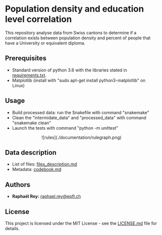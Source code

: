# Population density and education level correlation

This repository analyse data from Swiss cantons to determine if a correlation exists
between population density and percent of people that have a University or equivalent
diploma.

## Prerequisites
* Standard version of python 3.6 with the libraries stated in [requirements.txt](./requirements.txt).
* Matplotlib (install with "sudo apt-get install python3-matplotlib" on Linux)

## Usage
* Build processed data: run the Snakefile with command "snakemake"
* Clean the "intermidate_data" and "processed_data" with command "snakemake clean"
* Launch the tests with command "python -m unittest"

<center>![rules](./documentation/rulegraph.png)</center>

## Data description
* List of files: [files_description.md](documentation/files_description.md)
* Metadata: [codebook.md](./documentation/codebook.md)

## Authors
* **Raphaël Rey:** [raphael.rey@epfl.ch](mailto:raphael.rey@epfl.ch)

## License
This project is licensed under the MIT License - see the [LICENSE.md](./LICENSE.md) file for details.
